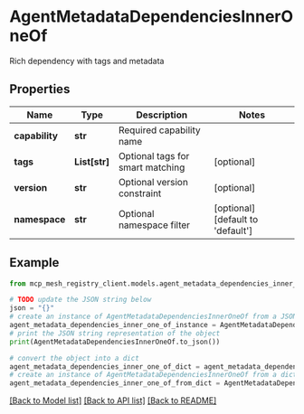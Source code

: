 # AgentMetadataDependenciesInnerOneOf

Rich dependency with tags and metadata

## Properties

Name | Type | Description | Notes
------------ | ------------- | ------------- | -------------
**capability** | **str** | Required capability name |
**tags** | **List[str]** | Optional tags for smart matching | [optional]
**version** | **str** | Optional version constraint | [optional]
**namespace** | **str** | Optional namespace filter | [optional] [default to 'default']

## Example

```python
from mcp_mesh_registry_client.models.agent_metadata_dependencies_inner_one_of import AgentMetadataDependenciesInnerOneOf

# TODO update the JSON string below
json = "{}"
# create an instance of AgentMetadataDependenciesInnerOneOf from a JSON string
agent_metadata_dependencies_inner_one_of_instance = AgentMetadataDependenciesInnerOneOf.from_json(json)
# print the JSON string representation of the object
print(AgentMetadataDependenciesInnerOneOf.to_json())

# convert the object into a dict
agent_metadata_dependencies_inner_one_of_dict = agent_metadata_dependencies_inner_one_of_instance.to_dict()
# create an instance of AgentMetadataDependenciesInnerOneOf from a dict
agent_metadata_dependencies_inner_one_of_from_dict = AgentMetadataDependenciesInnerOneOf.from_dict(agent_metadata_dependencies_inner_one_of_dict)
```
[[Back to Model list]](../README.md#documentation-for-models) [[Back to API list]](../README.md#documentation-for-api-endpoints) [[Back to README]](../README.md)
